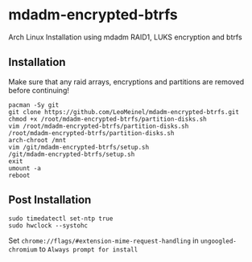 # mdadm-encrypted-btrfs
Arch Linux Installation using mdadm RAID1, LUKS encryption and btrfs

## Installation

Make sure that any raid arrays, encryptions and partitions are removed before continuing!

```
pacman -Sy git
git clone https://github.com/LeoMeinel/mdadm-encrypted-btrfs.git
chmod +x /root/mdadm-encrypted-btrfs/partition-disks.sh
vim /root/mdadm-encrypted-btrfs/partition-disks.sh
/root/mdadm-encrypted-btrfs/partition-disks.sh
arch-chroot /mnt
vim /git/mdadm-encrypted-btrfs/setup.sh
/git/mdadm-encrypted-btrfs/setup.sh
exit
umount -a
reboot
```

## Post Installation

```
sudo timedatectl set-ntp true
sudo hwclock --systohc
```
Set `chrome://flags/#extension-mime-request-handling` in `ungoogled-chromium` to `Always prompt for install`
